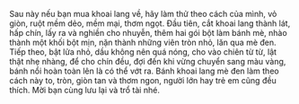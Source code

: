 Sau này nếu bạn mua khoai lang về, hãy làm thử theo cách của mình, vỏ giòn, ruột mềm dẻo, mềm mại, thơm ngọt. Đầu tiên, cắt khoai lang thành lát, hấp chín, lấy ra và nghiền cho nhuyễn, thêm hai gói bột làm bánh mè, nhào thành một khối bột mịn, nặn thành những viên tròn nhỏ, lăn qua mè đen. Tiếp theo, bật lửa nhỏ, dầu không nên quá nóng, cho vào chiên từ từ, lật thật nhẹ nhàng, để cho chín đều, đợi đến khi vừng chuyển sang màu vàng, bánh nổi hoàn toàn lên là có thể vớt ra. Bánh khoai lang mè đen làm theo cách này to, tròn, giòn tan và thơm ngon, người lớn hay trẻ em cũng đều thích. Mời bạn cùng lưu lại và trổ tài nhé.